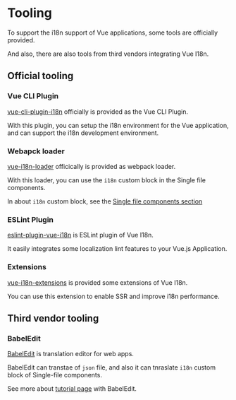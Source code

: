 # Tooling

To support the i18n support of Vue applications, some tools are officially provided.

And also, there are also tools from third vendors integrating Vue I18n.

## Official tooling

### Vue CLI Plugin

[vue-cli-plugin-i18n](https://github.com/kazupon/vue-cli-plugin-i18n) officially is provided as the Vue CLI Plugin.

With this plugin, you can setup the i18n environment for the Vue application, and can support the i18n development environment.

### Webapck loader

[vue-i18n-loader](https://github.com/kazupon/vue-i18n-loader) officically is provided as webpack loader.

With this loader, you can use the `i18n` custom block in the Single file components.

In about `i18n` custom block, see the [Single file components section](./sfc.md)

### ESLint Plugin

[eslint-plugin-vue-i18n](https://kazupon.github.io/eslint-plugin-vue-i18n/) is ESLint plugin of Vue I18n.

It easily integrates some localization lint features to your Vue.js Application.

### Extensions

[vue-i18n-extensions](https://github.com/kazupon/vue-i18n-extensions) is provided some extensions of Vue I18n.

You can use this extension to enable SSR and improve i18n performance.

## Third vendor tooling

### BabelEdit

[BabelEdit](https://www.codeandweb.com/babeledit) is translation editor for web apps.

BabelEdit can transtae of `json` file, and also it can tnraslate `i18n` custom block of Single-file components.

See more about [tutorial page](https://www.codeandweb.com/babeledit/tutorials/how-to-translate-your-vue-app-with-vue-i18n) with BabelEdit.